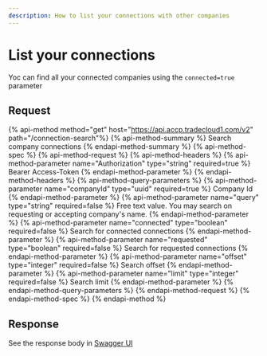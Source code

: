 ```yaml
---
description: How to list your connections with other companies
---
```


# List your connections
Yoc can find all your connected companies using the `connected=true` parameter

## Request

{% api-method method="get" host="https://api.accp.tradecloud1.com/v2" path="/connection-search"%} 
{% api-method-summary %} Search company connections {% endapi-method-summary %}
{% api-method-spec %} 
{% api-method-request %} 
{% api-method-headers %} 
{% api-method-parameter name="Authorization" type="string" required=true %} Bearer Access-Token {% endapi-method-parameter %} 
{% endapi-method-headers %}
{% api-method-query-parameters %} 
{% api-method-parameter name="companyId" type="uuid" required=true %} Company Id {% endapi-method-parameter %}
{% api-method-parameter name="query" type="string" required=false %} 
Free text value. 
You may search on requesting or accepting company's name.
{% endapi-method-parameter %}
{% api-method-parameter name="connected" type="boolean" required=false %} Search for connected connections {% endapi-method-parameter %}
{% api-method-parameter name="requested" type="boolean" required=false %} Search for requested connections {% endapi-method-parameter %}
{% api-method-parameter name="offset" type="integer" required=false %} Search offset {% endapi-method-parameter %}
{% api-method-parameter name="limit" type="integer" required=false %} Search limit {% endapi-method-parameter %}
{% endapi-method-query-parameters %} 
{% endapi-method-request %}
{% endapi-method-spec %}
{% endapi-method %}

## Response

See the response body in [Swagger UI](https://swagger-ui.accp.tradecloud1.com/?url=https://api.accp.tradecloud1.com/v2/connection-search/specs.yaml#/connection-search/searchConnectionsRoute)
